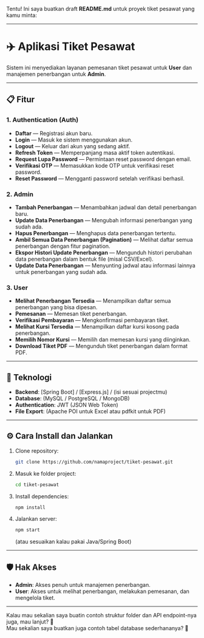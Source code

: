 Tentu! Ini saya buatkan draft **README.md** untuk proyek tiket pesawat yang kamu minta:

---

# ✈️ Aplikasi Tiket Pesawat

Sistem ini menyediakan layanan pemesanan tiket pesawat untuk **User** dan manajemen penerbangan untuk **Admin**.

---

## 📋 Fitur

### 1. Authentication (Auth)
- **Daftar** — Registrasi akun baru.
- **Login** — Masuk ke sistem menggunakan akun.
- **Logout** — Keluar dari akun yang sedang aktif.
- **Refresh Token** — Memperpanjang masa aktif token autentikasi.
- **Request Lupa Password** — Permintaan reset password dengan email.
- **Verifikasi OTP** — Memasukkan kode OTP untuk verifikasi reset password.
- **Reset Password** — Mengganti password setelah verifikasi berhasil.

### 2. Admin
- **Tambah Penerbangan** — Menambahkan jadwal dan detail penerbangan baru.
- **Update Data Penerbangan** — Mengubah informasi penerbangan yang sudah ada.
- **Hapus Penerbangan** — Menghapus data penerbangan tertentu.
- **Ambil Semua Data Penerbangan (Pagination)** — Melihat daftar semua penerbangan dengan fitur pagination.
- **Ekspor Histori Update Penerbangan** — Mengunduh histori perubahan data penerbangan dalam bentuk file (misal CSV/Excel).
- **Update Data Penerbangan** — Menyunting jadwal atau informasi lainnya untuk penerbangan yang sudah ada.

### 3. User
- **Melihat Penerbangan Tersedia** — Menampilkan daftar semua penerbangan yang bisa dipesan.
- **Pemesanan** — Memesan tiket penerbangan.
- **Verifikasi Pembayaran** — Mengkonfirmasi pembayaran tiket.
- **Melihat Kursi Tersedia** — Menampilkan daftar kursi kosong pada penerbangan.
- **Memilih Nomor Kursi** — Memilih dan memesan kursi yang diinginkan.
- **Download Tiket PDF** — Mengunduh tiket penerbangan dalam format PDF.

---

## 🚀 Teknologi
- **Backend**: [Spring Boot] / [Express.js] / (isi sesuai projectmu)
- **Database**: (MySQL / PostgreSQL / MongoDB)
- **Authentication**: JWT (JSON Web Token)
- **File Export**: (Apache POI untuk Excel atau pdfkit untuk PDF)

---

## ⚙️ Cara Install dan Jalankan
1. Clone repository:
   ```bash
   git clone https://github.com/namaproject/tiket-pesawat.git
   ```
2. Masuk ke folder project:
   ```bash
   cd tiket-pesawat
   ```
3. Install dependencies:
   ```bash
   npm install
   ```
4. Jalankan server:
   ```bash
   npm start
   ```
   (atau sesuaikan kalau pakai Java/Spring Boot)

---

## 🛡️ Hak Akses
- **Admin**: Akses penuh untuk manajemen penerbangan.
- **User**: Akses untuk melihat penerbangan, melakukan pemesanan, dan mengelola tiket.

---

Kalau mau sekalian saya buatin contoh struktur folder dan API endpoint-nya juga, mau lanjut? 🚀  
Mau sekalian saya buatkan juga contoh tabel database sederhananya? 🎯

